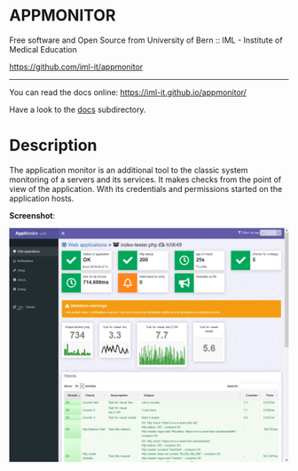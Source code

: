 
# APPMONITOR #

Free software and Open Source from University of Bern :: IML - Institute of Medical Education

https://github.com/iml-it/appmonitor

- - -

You can read the docs online: https://iml-it.github.io/appmonitor/ 

Have a look to the [docs](docs/) subdirectory.

# Description #

The application monitor is an additional tool to the classic system monitoring 
of a servers and its services. It makes checks from the point of view of the 
application. With its credentials and permissions started on the application 
hosts.

**Screenshot**:

![Client](docs/images/screenshot-view-client.png "Client view in monitor web gui")
